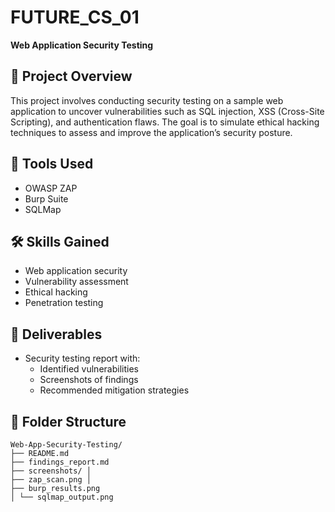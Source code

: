 # FUTURE_CS_01
<b> Web Application Security Testing</b>

## 📝 Project Overview
This project involves conducting security testing on a sample web application to uncover vulnerabilities such as SQL injection, XSS (Cross-Site Scripting), and authentication flaws. The goal is to simulate ethical hacking techniques to assess and improve the application’s security posture.

## 🔧 Tools Used
- OWASP ZAP
- Burp Suite
- SQLMap

## 🛠️ Skills Gained
- Web application security
- Vulnerability assessment
- Ethical hacking
- Penetration testing

## 📄 Deliverables
- Security testing report with:
  - Identified vulnerabilities
  - Screenshots of findings
  - Recommended mitigation strategies

## 📂 Folder Structure
```
Web-App-Security-Testing/
├── README.md
├── findings_report.md
├── screenshots/ │
├── zap_scan.png │
├── burp_results.png
│ └── sqlmap_output.png
```
